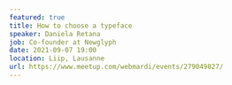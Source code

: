 ```yaml
---
featured: true
title: How to choose a typeface
speaker: Daniela Retana
job: Co-founder at Newglyph 
date: 2021-09-07 19:00
location: Liip, Lausanne
url: https://www.meetup.com/webmardi/events/279049827/
---
```

